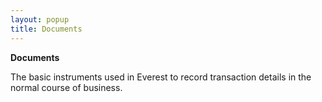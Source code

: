 ```yaml
---
layout: popup
title: Documents
---
```



**Documents**


The basic instruments used in Everest to record transaction details  in the normal course of business.
